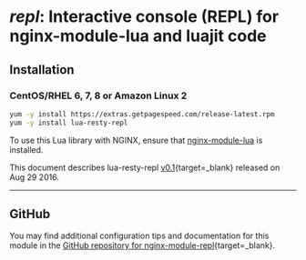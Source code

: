 # *repl*: Interactive console (REPL) for nginx-module-lua and luajit code


## Installation

### CentOS/RHEL 6, 7, 8 or Amazon Linux 2

```bash
yum -y install https://extras.getpagespeed.com/release-latest.rpm
yum -y install lua-resty-repl
```


To use this Lua library with NGINX, ensure that [nginx-module-lua](modules/lua.md) is installed.

This document describes lua-resty-repl [v0.1](https://github.com/saks/lua-resty-repl/releases/tag/0.01){target=_blank} 
released on Aug 29 2016.
    
<hr />

## GitHub

You may find additional configuration tips and documentation for this module in the [GitHub repository for 
nginx-module-repl](https://github.com/saks/lua-resty-repl){target=_blank}.